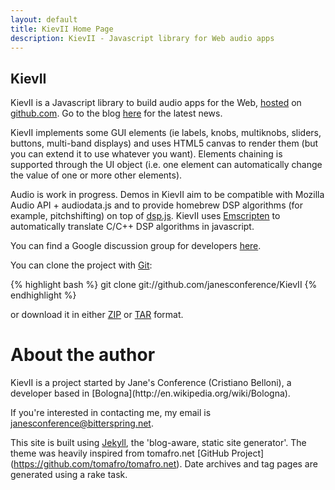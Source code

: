 ```yaml
---
layout: default
title: KievII Home Page
description: KievII - Javascript library for Web audio apps
---
```

<h2>KievII</h2>


KievII is a Javascript library to build audio apps for the Web, [hosted](https://github.com/janesconference/KievII) on [github.com](http://github.com). Go to the blog [here](blog.html) for the latest news.

KievII implements some GUI elements (ie labels, knobs, multiknobs, sliders, buttons, multi-band displays) and uses HTML5 canvas to render them (but you can extend it to use whatever you want).
Elements chaining is supported through the UI object (i.e. one element can automatically change the value of one or more other elements).

Audio is work in progress. Demos in KievII aim to be compatible with Mozilla Audio API + audiodata.js and to provide homebrew DSP algorithms (for example, pitchshifting) on top of [dsp.js](http://github.com/corbanbrook/dsp.js/).
KievII uses [Emscripten](https://github.com/janesconference/KievII/tree/master/dsp/emscripten_compiled) to automatically  translate C/C++ DSP algorithms in javascript.

You can find a Google discussion group for developers [here][group_address].

You can clone the project with [Git](http://git-scm.com):

{% highlight bash %}
git clone git://github.com/janesconference/KievII
{% endhighlight %}

or download it in either [ZIP](http://github.com/janesconference/KievII/zipball/master) or [TAR](http://github.com/janesconference/KievII/tarball/master) format.

<h1>About the author</h1>
KievII is a project started by Jane's Conference (Cristiano Belloni), a developer based in [Bologna](http://en.wikipedia.org/wiki/Bologna).  

If you're interested in contacting me, my email is <a href="mailto:janesconference@bittespring.net">janesconference@bitterspring.net</a>.

This site is built using [Jekyll](http://github.com/mojombo/jekyll/tree/master), the 'blog-aware, static site generator'.  The theme was heavily inspired from tomafro.net [GitHub Project] (https://github.com/tomafro/tomafro.net). Date archives and tag pages are generated using a rake task.

[kieviilogo]: http://bitterspring.net/images/globals/kievii_logo_little.png
[dsp.js_address]: 
[emscripten_address]: 
[group_address]: http://groups.google.com/group/kievii